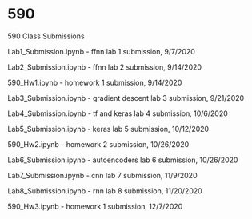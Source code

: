 # 590
590 Class Submissions

Lab1_Submission.ipynb - ffnn lab 1 submission, 9/7/2020

Lab2_Submission.ipynb - ffnn lab 2 submission, 9/14/2020

590_Hw1.ipynb - homework 1 submission, 9/14/2020

Lab3_Submission.ipynb - gradient descent lab 3 submission, 9/21/2020

Lab4_Submission.ipynb - tf and keras lab 4 submission, 10/6/2020

Lab5_Submission.ipynb - keras lab 5 submission, 10/12/2020

590_Hw2.ipynb - homework 2 submission, 10/26/2020

Lab6_Submission.ipynb - autoencoders lab 6 submission, 10/26/2020

Lab7_Submission.ipynb - cnn lab 7 submission, 11/9/2020

Lab8_Submission.ipynb - rnn lab 8 submission, 11/20/2020

590_Hw3.ipynb - homework 1 submission, 12/7/2020
